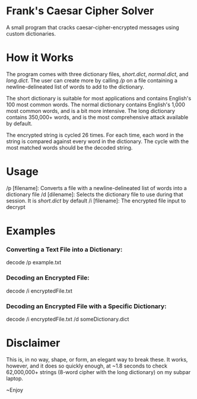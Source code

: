 # Frank's Caesar Cipher Solver
A small program that cracks caesar-cipher-encrypted messages using custom dictionaries.

# How it Works
The program comes with three dictionary files, *short.dict*, *normal.dict*, and *long.dict*. The user can create
more by calling */p* on a file containing a newline-delineated list of words to add to the dictionary.

The short dictionary is suitable for most applications and contains English's 100 most common words.
The normal dictionary contains English's 1,000 most common words, and is a bit more intensive.
The long dictionary contains 350,000+ words, and is the most comprehensive attack available by default.

The encrypted string is cycled 26 times. For each time, each word in the string is compared against every word
in the dictionary. The cycle with the most matched words should be the decoded string.

# Usage
/p [filename]: Converts a file with a newline-delineated list of words into a dictionary file
/d [dilename]: Selects the dictionary file to use during that session. It is *short.dict* by default
/i [filename]: The encrypted file input to decrypt

# Examples
### Converting a Text File into a Dictionary:
decode /p example.txt

### Decoding an Encrypted File:
decode /i encryptedFile.txt

### Decoding an Encrypted File with a Specific Dictionary:
decode /i encryptedFile.txt /d someDictionary.dict

# Disclaimer
This is, in no way, shape, or form, an elegant way to break these. It works, however, and it does so quickly enough, at ~1.8 seconds to check 62,000,000+ strings (8-word cipher with the long dictionary) on my subpar laptop.

~Enjoy
